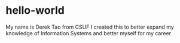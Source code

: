 # hello-world
My name is Derek Tao from CSUF
I created this to better expand my knowledge of Information Systems and better myself for my career
